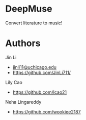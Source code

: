 # DeepMuse

Convert literature to music!


# Authors

Jin Li 
* jinli11@uchicago.edu
* https://github.com/JinLi711/

Lily Cao
* https://github.com/lcao21

Neha Lingareddy
* https://github.com/wookiee2187